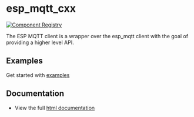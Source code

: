 # esp_mqtt_cxx

[![Component Registry](https://components.espressif.com/components/espressif/esp_mqtt_cxx/badge.svg)](https://components.espressif.com/components/espressif/esp_mqtt_cxx)

The ESP MQTT client is a wrapper over the esp_mqtt client with the goal of providing a higher level API.

## Examples

Get started with [examples](examples)

## Documentation

* View the full [html documentation](https://docs.espressif.com/projects/esp-protocols/docs/latest/esp_mqtt_cxx/index.html)
